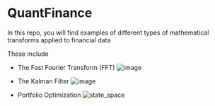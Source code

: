# QuantFinance
In this repo, you will find examples of different types of mathematical transforms applied to financial data

These include

- The Fast Fourier Transform (FFT)
![image](https://user-images.githubusercontent.com/42925677/134178483-65d55311-6f15-4a2b-bdc0-58efc0812546.png)

- The Kalman Filter
![image](https://user-images.githubusercontent.com/42925677/134178922-22215570-f781-4a23-8e4b-9707255447da.png)

- Portfolio Optimization
![state_space](https://user-images.githubusercontent.com/42925677/134199937-5270a83a-1aec-44ea-aca7-6de2b243c4d5.png)



